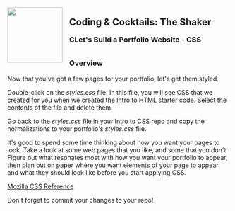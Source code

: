 <div>
    <img src="images/logo.png" style="float: left; margin: 0px 15px 15px 0px; height:125px;">
    <h2 style="display:inline-block;margin-top:1em;">Coding &amp; Cocktails: The Shaker</h2>
    <h3 style="margin-top:0;margin-bottom:2em;">CLet's Build a Portfolio Website - CSS</h3>
</div>

### Overview

Now that you've got a few pages for your portfolio, let's get them styled.

Double-click on the _styles.css_ file. In this file, you will see CSS that we created for you when we created the Intro to HTML starter code. Select the contents of the file and delete them.

Go back to the _styles.css_ file in your Intro to CSS repo and copy the normalizations to your portfolio's _styles.css_ file.

It's good to spend some time thinking about how you want your pages to look. Take a look at some web pages that you like, and some that you don't. Figure out what resonates most with how you want your portfolio to appear, then plan out on paper where you want elements of your page to appear and what they should look like before you start applying CSS.

[Mozilla CSS Reference](https://developer.mozilla.org/en-US/docs/Web/CSS)

Don't forget to commit your changes to your repo!